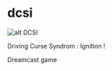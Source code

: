 dcsi
====

![alt DCSI](http://www.drylm.org/res/projects/dcsi/dcsi.png)

Driving Curse Syndrom : Ignition !

Dreamcast game
